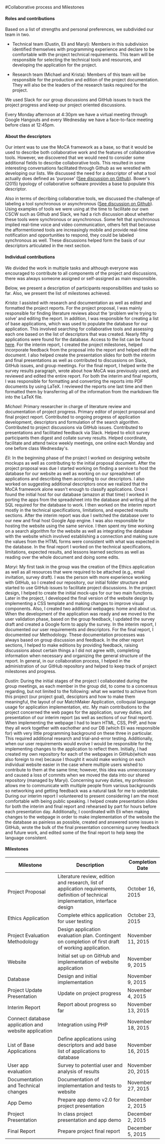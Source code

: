 #Collaborative process and Milestones

#### Roles and contributions 
Based on a list of strengths and personal preferences, we subdivided our team in two. 

* Technical team (Dustin, Eli and Maryi): Members in this subdivision identified themselves with programming experience and declare to be comfortable with the project technical requirements. This team will be responsible for selecting the technical tools and resources, and developing the application for the project.  

* Research team (Michael and Krista): Members of this team will be responsible for the production and edition of the project documentation. They will also be the leaders of the research tasks required for the project.

We used Slack for our group discussions and GitHub issues to track the project progress and keep our project oriented discussions.

Every Monday afternoon at 4:30pm we have a virtual meeting through Google Hangouts and every Wednesday we have a face-to-face meeting before class at 12:45pm.

#### About the descriptors
Our intent was to use the MoCA framework as a base, so that it would be used to describe both collaborative work and the features of collaborative tools. However, we discovered that we would need to consider some additional fields to describe collaborative tools. This resulted in some interesting conversations facilitated through Github as we wrestled with developing our lists. We discussed the need for a descriptor of what a tool actually does defined as 'purpose' ([See discussion on Github](https://github.com/maryi/CSCW-Project/issues/7 "See discussion on Github")). Bower's (2015) typology of collaborative software provides a base to populate this descriptor.  

Also in terms of decribing collaborative tools, we discussed the challenge of labeling a tool synchronous or asynchronous 
([See discussion on Github](https://github.com/maryi/CSCW-Project/issues/18 "See discussion on Github")). Using examples of tools we were using at the time to facilitate our own CSCW such as Github and Slack, we had a rich discussion about whether these tools were synchronous or asynchronous. Some felt that synchronous implied real-time voice and video communication, others felt that because the afformentioned tools are increasingly mobile and provide real-time notification and opportunities to respond, they could be labeled synchronous as well. These discussions helped form the basis of our descriptors articulated in the next section.   

#### Individual contributions 
We divided the work in multiple tasks and although everyone was encouraged to contribute to all components of the project and discussions, there was always someone assigned or self-assigned as main responsible.

Below, we present a description of participants responsibilities and tasks so far. Also, we present the list of milestones achieved.

*Krista*: I assisted with research and documentation as well as edited and formatted the project reports. For the project proposal, I was mainly responsible for finding literature reviews about the ‘problem we’re trying to solve’ and editing the report. In addition, I was responsible for creating a list of base applications, which was used to populate the database for our application. This involved searching for collaborative tools and assessing each one based on the list of descriptors that was created. Nearly fifty applications were found for the database. Access to the list can be found [here](https://docs.google.com/spreadsheets/d/1Trh6Pesxvv5aYfd_x7wXxGmR5k9Y5g7-wpFbezwqi8E/edit?usp=sharing). For the interim report, I created the project milestones, helped incorporate feedback from the proposal into the report and helped edit the document. I also helped create the presentation slides for both the interim and final presentations as well as contributed to discussions on Slack, GitHub issues, and group meetings. For the final report, I helped write the survey results paragraph, wrote about how MoCA was previously used, and reviewed and edited the entire report. For both the interim and final reports, I was responsible for formatting and converting the reports into PDF documents by using LaTeX. I reviewed the reports one last time and then formatted them by transferring all of the information from the markdown file into the LaTeX file.

*Michael*: Primary researcher in charge of literature review and documentation of project progress. Primary editor of project proposal and final project report. Contributed to ongoing progress of application development, descriptors and formulation of the search algorithm. Contributed to project discussions via GitHub issues. Contributed to presentations and facilitated feedback via Slack. Helped to elicit survey participants then digest and collate survey results. Helped coordinate, facilitate and attend twice weekly meetings, one online each Monday and one before class Wednesday's.  

*Eli*: In the beginning phase of the project I worked on designing website mockups as well as contributing to the initial proposal document. After the project proposal was due I started working on finding a service to host the database for our website as well as working on our spreadsheet of applications and describing them according to our descriptors. I also worked on suggesting additional descriptors once we realized that the MoCA framework alone wasn't enough to classify applications. Once I found the initial host for our database (amazon at that time) I worked in porting the apps from the spreadsheet into the database and writing all the SQL required for the database to work. I then worked on the interim report mostly in the technical specifications, limitations, and expected results sections. After the interim report was due I switched the database over to our new and final host Google App engine. I was also responsible for hosting the website using the same service. I then spent my time working on a search algorithm for the website as well as integrating the database with the website which involved establishing a connection and making sure the values from the HTML forms were consistent with what was expected in the database. In the final report I worked on the technical specifications, limitations, expected results, and lessons learned sections as well as reading over the whole document and doing some edits.

*Maryi*: My first task in the group was the creation of the Ethics application as well as all resources that were required to be attached (e.g., email invitation, survey draft). I was the person with more experience working with GitHub, so I created our repository, our initial folder structure and started to use GitHub issues to facilitate project discussions. In the project design, I helped to create the initial mock-ups for our two main functions. Later in the project, I developed the final version of the website design by implementing a CSS template and making changes to improve visual components. Also, I created two additional webpages: home and about us. When the development of the application was ready and we moved to the user validation phase, based on the group feedback, I updated the survey draft and created a Google form to apply the survey. In the interim report, I documented our user requirements and descriptors. For the final report, I documented our Methodology. These documentation processes was always based on group discussion and feedback. In the other report sections, I helped to make editions by providing feedback, raising discussions about certain things a I did not agree with, completing information when necessary and organizing the general structure of the report. In general, in our collaboration process, I helped in the administration of our GitHub repository and helped to keep track of project milestones and progress.


*Dustin*: During the initial stages of the project I collaborated during the group meetings, as each member in the group did, to come to a concensus regarding, but not limited to the following: what we wanted to achieve from this project (our project goal), desciptors and how to make them meaningful, the layout of our MatchMaker Application, colloquial language usage for application implementation, etc. My main contributions to the project concerned the web pages for the application, survey duties, and presentation of our interim report (as well as sections of our final report). When implementing the webpage I had to learn HTML, CSS, PHP, and how they all work together with eachother and our DB (which Eli was responsible for) with very little programming background on these three in particular. This required additional research and trial-and-error testing. Additionally, when our user requirements would evolve I would be responsible for the implementing changes to the application to reflect them. Initially, I had created my own repository for each of the webpages in GitHub(which was also foreign to me) because I thought it would make working on each individual website easier in the case where multiple users wished to contribute to them at the same time; however, this idea was unneccessary and caused a loss of commits when we moved the data into our shared repository (managed by Maryi). Concerning survey duties, my profession allows me to communicate with multiple people from various backgrounds so networking and getting feedback was a natural task for me to undertake. During our interim report I volunteered to present considering I am the most comfortable with being public speaking. I helped create presentation slides for both the interim and final report and rehearsed by part for hours before each presentation day.
Additionally, I coordinated with Eli when making changes to the webpage in order to make implementation of the website the the database as painless as possible, created and answered some issues in GitHub, wrote the bulk of the final presentation concerning survey feedback and future work, and edited some of the final report to help keep the language consistent.

#### Milestones

| Milestone           | Description           | Completion Date  |
| -------------       |-------------        | -----|
| Project Proposal | Literature review, edition and research, list of application requirements, definition of technical implementation, interface design | October 16, 2015 |
| Ethics Application | Complete ethics application for user testing | October 23, 2015 |
| Project Evaluation Methodology | Design application evaluation plan.  Contingent on completion of first draft of working application. |  November 11, 2015 |
| Website | Initial set up on GitHub and implementation of website application | November 9, 2015 |
|Database | Design and initial implementation  | November 9, 2015 |
|Project Update Presentation| Update on project progress | November 4, 2015
| Interim Report      | Report about progress so far    | November 13, 2015 |
|Connect database application and website application | Integration using PHP  |   November 18, 2015 |
|List of Base Applications | Define applications using descriptors and add base list of applications to database | November 16, 2015 |
|User app evaluation| Survey to potential user and analysis of results| November 20, 2015|
|Documentation and Technical changes| Documentation of implementation and tests to website | November 27, 2015|
|App Demo| Prepare app demo v2.0 for project presentation| December 2, 2015 |
|Project Presentation| In class project presentation and app demo| December 2, 2015 |
|Final Report| Prepare project final report| December 5, 2015 |
